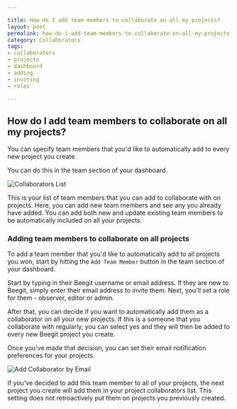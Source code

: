 ```yaml
---

title: How do I add team members to collaborate on all my projects?
layout: post
permalink: how-do-i-add-team-members-to-collaborate-on-all-my-projects
category: Collaborators 
tags:
- collaborators
- projects
- dashboard
- adding
- inviting
- roles

---
```


## How do I add team members to collaborate on all my projects? 
You can specify team members that you'd like to automatically add to every new project you create. 

You can do this in the team section of your dashboard. 

![Collaborators List](https://s3.amazonaws.com/beegit-images/helpImages/collaborators-list.png)

This is your list of team members that you can add to collaborate with on projects. Here, you can add new team members and see any you already have added. You can add both new and update existing team members to be automatically included on all your projects. 

### Adding team members to collaborate on all projects 
To add a team member that you'd like to automatically add to all projects you won, start by hitting the `Add Team Member` button in the team section of your dashboard. 

Start by typing in their Beegit username or email address. If they are new to Beegit, simply enter their email address to invite them. Next, you'll set a role for them - observer, editor or admin. 

After that, you can decide if you want to automatically add them as a collaborator on all your new projects. If this is a someone that you collaborate with regularly, you can select yes and they will then be added to every new Beegit project you create. 

Once you've made that decision, you can set their email notification preferences for your projects. 

![Add Collaborator by Email](https://s3.amazonaws.com/beegit-images/helpImages/collaborators-add-email.png) 

If you've decided to add this team member to all of your projects, the next project you create will add them in your project collaborators list. This setting does not retroactively put them on projects you previously created. 
